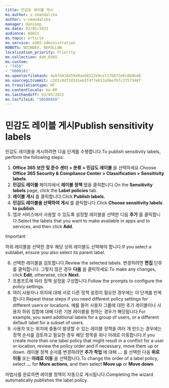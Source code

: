 ```yaml
---
title: 민감도 레이블 게시
ms.author: v-smandalika
author: v-smandalika
manager: dansimp
ms.date: 03/05/2021
audience: Admin
ms.topic: article
ms.service: o365-administration
ROBOTS: NOINDEX, NOFOLLOW
localization_priority: Priority
ms.collection: Adm_O365
ms.custom:
- "7455"
- "9000181"
ms.openlocfilehash: 4a5fd418e59e9aa56522e9cef17bb72e6c8b8bd8
ms.sourcegitcommit: c202c0df2d141e63f4f7eb13a56efbfc2f57348f
ms.translationtype: HT
ms.contentlocale: ko-KR
ms.lasthandoff: 03/05/2021
ms.locfileid: "50508456"
---
```

# <a name="publish-sensitivity-labels"></a><span data-ttu-id="be062-102">민감도 레이블 게시</span><span class="sxs-lookup"><span data-stu-id="be062-102">Publish sensitivity labels</span></span>

<span data-ttu-id="be062-103">민감도 레이블을 게시하려면 다음 단계를 수행합니다.</span><span class="sxs-lookup"><span data-stu-id="be062-103">To publish sensitivity labels, perform the following steps:</span></span>

1. <span data-ttu-id="be062-104">**Office 365 보안 및 준수 센터 > 분류 > 민감도 레이블** 을 선택하세요.</span><span class="sxs-lookup"><span data-stu-id="be062-104">Choose **Office 365 Security & Compliance Center > Classification > Sensitivity labels**.</span></span>
2. <span data-ttu-id="be062-105">**민감도 레이블** 페이지에서 **레이블 정책** 탭을 클릭합니다.</span><span class="sxs-lookup"><span data-stu-id="be062-105">On the **Sensitivity labels** page, click the **Label policies** tab.</span></span>
3. <span data-ttu-id="be062-106">**레이블 게시** 를 클릭합니다.</span><span class="sxs-lookup"><span data-stu-id="be062-106">Click **Publish labels**.</span></span>
4. <span data-ttu-id="be062-107">**민감도 레이블을 선택하여 게시** 를 클릭합니다.</span><span class="sxs-lookup"><span data-stu-id="be062-107">Click **Choose sensitivity labels to publish**.</span></span> 
5. <span data-ttu-id="be062-108">앱과 서비스에서 사용할 수 있도록 설정할 레이블을 선택한 다음 **추가** 를 클릭합니다.</span><span class="sxs-lookup"><span data-stu-id="be062-108">Select the labels that you want to make available in apps and to services, and then click **Add**.</span></span>
> [!IMPORTANT]
> <span data-ttu-id="be062-109">하위 레이블을 선택한 경우 해당 상위 레이블도 선택해야 합니다.</span><span class="sxs-lookup"><span data-stu-id="be062-109">If you select a sublabel, ensure you also select its parent label.</span></span>
6. <span data-ttu-id="be062-110">선택한 레이블을 검토합니다.</span><span class="sxs-lookup"><span data-stu-id="be062-110">Review the selected labels.</span></span> <span data-ttu-id="be062-111">변경하려면 **편집** 단추를 클릭합니다. 그렇지 않은 경우 **다음** 을 클릭하세요.</span><span class="sxs-lookup"><span data-stu-id="be062-111">To make any changes, click **Edit**; otherwise, click **Next**.</span></span>
7. <span data-ttu-id="be062-112">프롬프트에 따라 정책 설정을 구성합니다.</span><span class="sxs-lookup"><span data-stu-id="be062-112">Follow the prompts to configure the policy settings.</span></span>
8. <span data-ttu-id="be062-113">여러 사용자나 위치에 대해 서로 다른 정책 설정이 필요한 경우에는 이 단계를 반복합니다.</span><span class="sxs-lookup"><span data-stu-id="be062-113">Repeat these steps if you need different policy settings for different users or locations.</span></span> <span data-ttu-id="be062-114">예를 들어 사용자 그룹에 대한 추가 레이블이나 사용자 하위 집합에 대해 다른 기본 레이블을 원하는 경우가 해당됩니다.</span><span class="sxs-lookup"><span data-stu-id="be062-114">For example, you want additional labels for a group of users, or a different default label for a subset of users.</span></span>
9. <span data-ttu-id="be062-115">사용자 또는 위치에 충돌이 발생할 수 있는 레이블 정책을 여러 개 만드는 경우에는 정책 순서를 검토하고 필요한 경우 해당 항목을 위나 아래로 이동합니다.</span><span class="sxs-lookup"><span data-stu-id="be062-115">If you create more than one label policy that might result in a conflict for a user or location, review the policy order and if necessary, move them up or down.</span></span> <span data-ttu-id="be062-116">레이블 정책 순서를 변경하려면 **추가 작업** 에 대해 **...** 를 선택한 다음 **위로 이동** 또는 **아래로 이동** 을 선택합니다.</span><span class="sxs-lookup"><span data-stu-id="be062-116">To change the order of a label policy, select **...** for **More actions**, and then select **Move up** or **Move down**.</span></span>

<span data-ttu-id="be062-117">마법사를 완료하면 레이블 정책이 자동으로 게시됩니다.</span><span class="sxs-lookup"><span data-stu-id="be062-117">Completing the wizard automatically publishes the label policy.</span></span>


